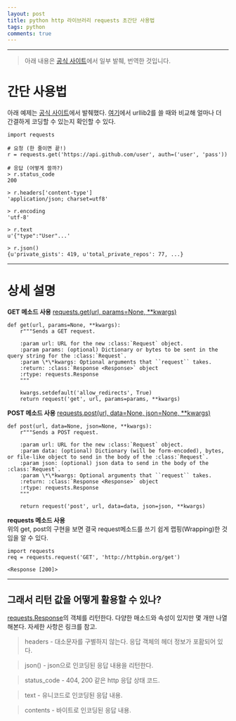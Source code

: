 ```yaml
---
layout: post
title: python http 라이브러리 requests 초간단 사용법
tags: python
comments: true
---
```

  
---
  
> 아래 내용은 [공식 사이트](http://docs.python-requests.org/)에서 일부 발췌, 번역한 것입니다. 
  
# 간단 사용법
아래 예제는 [공식 사이트](http://docs.python-requests.org/en/master/)에서 발췌했다. [여기](https://gist.github.com/kennethreitz/973705)에서 urllib2를 쓸 때와 비교해 얼마나 더 간결하게 코딩할 수 있는지 확인할 수 있다.  
    
~~~
import requests

# 요청 (한 줄이면 끝!)
r = requests.get('https://api.github.com/user', auth=('user', 'pass'))
  
# 응답 (어떻게 쓸까?)
> r.status_code
200

> r.headers['content-type']
'application/json; charset=utf8'

> r.encoding
'utf-8'

> r.text
u'{"type":"User"...'

> r.json()
{u'private_gists': 419, u'total_private_repos': 77, ...}
~~~

---

# 상세 설명
  
**GET 메소드 사용**
[requests.get(url, params=None, **kwargs)](http://docs.python-requests.org/en/master/api/#requests.get)
~~~
def get(url, params=None, **kwargs):
    r"""Sends a GET request.

    :param url: URL for the new :class:`Request` object.
    :param params: (optional) Dictionary or bytes to be sent in the query string for the :class:`Request`.
    :param \*\*kwargs: Optional arguments that ``request`` takes.
    :return: :class:`Response <Response>` object
    :rtype: requests.Response
    """

    kwargs.setdefault('allow_redirects', True)
    return request('get', url, params=params, **kwargs)
~~~
  
**POST 메소드 사용**
[requests.post(url, data=None, json=None, **kwargs)](http://docs.python-requests.org/en/master/api/#requests.post)
~~~
def post(url, data=None, json=None, **kwargs):
    r"""Sends a POST request.

    :param url: URL for the new :class:`Request` object.
    :param data: (optional) Dictionary (will be form-encoded), bytes, or file-like object to send in the body of the :class:`Request`.
    :param json: (optional) json data to send in the body of the :class:`Request`.
    :param \*\*kwargs: Optional arguments that ``request`` takes.
    :return: :class:`Response <Response>` object
    :rtype: requests.Response
    """

    return request('post', url, data=data, json=json, **kwargs)
~~~
  
**requests 메소드 사용**  
위의 get, post의 구현을 보면 결국 request메소드를 쓰기 쉽게 랩핑(Wrapping)한 것임을 알 수 있다.  
  
~~~
import requests
req = requests.request('GET', 'http://httpbin.org/get')

<Response [200]>
~~~

---

## 그래서 리턴 값을 어떻게 활용할 수 있나?
[requests.Response](http://docs.python-requests.org/en/master/api/#requests.Response)의 객체를 리턴한다. 다양한 매소드와 속성이 있지만 몇 개만 나열해본다. 자세한 사항은 링크를 참고.  
  
> headers - 대소문자를 구별하지 않는다. 응답 객체의 헤더 정보가 포홤되어 있다.
  
> json() - json으로 인코딩된 응답 내용을 리턴한다.  
   
> status_code - 404, 200 같은 http 응답 상태 코드.  
   
> text - 유니코드로 인코딩된 응답 내용.  
  
> contents - 바이트로 인코딩된 응답 내용.
  
